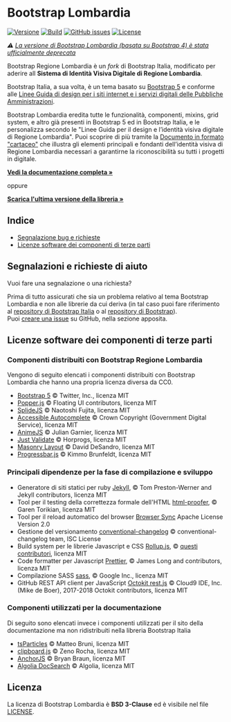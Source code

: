 # Bootstrap Lombardia

[![Versione](https://img.shields.io/npm/v/bootstrap-lombardia.svg?logo=npm)](https://github.com/RegioneLombardia/bootstrap-lombardia/releases)
[![Build](https://github.com/RegioneLombardia/bootstrap-lombardia/actions/workflows/build.yml/badge.svg)](https://github.com/RegioneLombardia/bootstrap-lombardia/actions)
[![GitHub issues](https://img.shields.io/github/issues/RegioneLombardia/bootstrap-lombardia.svg)](https://github.com/RegioneLombardia/bootstrap-lombardia/issues)
[![License](https://img.shields.io/github/license/RegioneLombardia/bootstrap-lombardia.svg)](https://github.com/RegioneLombardia/bootstrap-lombardia/blob/main/LICENSE)


_⚠️ [La versione di Bootstrap Lombardia (basata su Bootstrap 4) è stata ufficialmente deprecata](https://github.com/italia/bootstrap-lombardia/tree/1.x)_

Bootstrap Regione Lombardia è un *fork* di Bootstrap Italia, modificato per aderire all **Sistema di Identità Visiva Digitale di Regione Lombardia**.

Bootstrap Italia, a sua volta, è un tema basato su [Bootstrap 5](https://getbootstrap.com/docs/5.1/getting-started/introduction/) e conforme alle [Linee Guida di design per i siti internet e i servizi digitali delle Pubbliche Amministrazioni](https://docs.italia.it/italia/design/lg-design-servizi-web/).

Bootstrap Lombardia eredita tutte le funzionalità, componenti, mixins, grid system, e altro già presenti in Bootstrap 5 ed in Bootstrap Italia, e le personalizza secondo le "Linee Guida per il design e l’identità visiva digitale di Regione Lombardia". Puoi scoprire di più tramite la [Documento in formato "cartaceo"](https://regionelombardia.github.io/bootstrap-lombardia/docs/it25/download/Linee-guida_design_identita-visiva_Regione-Lombardia.pdf) che illustra gli elementi principali e fondanti dell’identità visiva di Regione Lombardia necessari a garantirne la riconoscibilità su tutti i progetti in digitale.

**[Vedi la documentazione completa »](https://regionelombardia.github.io/bootstrap-lombardia/)**

oppure

**[Scarica l'ultima versione della libreria »](https://github.com/regionelombardia/bootstrap-lombardia/releases)**

## Indice

- [Segnalazione bug e richieste](#segnalazione-bug-e-richieste-di-aiuto)
- [Licenze software dei componenti di terze parti](#licenze-software-dei-componenti-di-terze-parti)

## Segnalazioni e richieste di aiuto

Vuoi fare una segnalazione o una richiesta?

Prima di tutto assicurati che sia un problema relativo al tema Bootstrap Lombardia e non alle librerie da cui deriva
(in tal caso puoi fare riferimento al [repository di Bootstrap Italia](https://italia.github.io/bootstrap-italia) o al [repository di Bootstrap](https://github.com/twbs/bootstrap)).  
Puoi [creare una issue](https://github.com/RegioneLombardia/bootstrap-lombardia/issues) su GitHub, nella sezione apposita.

## Licenze software dei componenti di terze parti

### Componenti distribuiti con Bootstrap Regione Lombardia

Vengono di seguito elencati i componenti distribuiti con Bootstrap Lombardia che hanno una propria licenza diversa da CC0.

- [Bootstrap 5](https://getbootstrap.com) © Twitter, Inc., licenza MIT
- [Popper.js](https://popper.js.org) © Floating UI contributors, licenza MIT
- [SplideJS](https://splidejs.com) © Naotoshi Fujita, licenza MIT
- [Accessible Autocomplete](https://alphagov.github.io/accessible-autocomplete) © Crown Copyright (Government Digital Service), licenza MIT
- [AnimeJS](https://animejs.com) © Julian Garnier, licenza MIT
- [Just Validate](https://just-validate.dev) © Horprogs, licenza MIT
- [Masonry Layout](https://masonry.desandro.com) © David DeSandro, licenza MIT
- [Progressbar.js](https://kimmobrunfeldt.github.io/progressbar.js) © Kimmo Brunfeldt, licenza MIT

### Principali dipendenze per la fase di compilazione e sviluppo

- Generatore di siti statici per ruby [Jekyll](https://jekyllrb.com), © Tom Preston-Werner and Jekyll contributors, licenza MIT
- Tool per il testing della correttezza formale dell'HTML [html-proofer](https://github.com/gjtorikian/html-proofer), © Garen Torikian, licenza MIT
- Tool per il reload automatico del browser [Browser Sync](https://www.browsersync.io/) Apache License Version 2.0
- Gestione del versionamento [conventional-changelog](https://github.com/conventional-changelog/conventional-changelog/) © conventional-changelog team, ISC License
- Build system per le librerie Javascript e CSS [Rollup.js](https://rollupjs.org/), © [questi contributori](https://github.com/rollup/rollup/graphs/contributors), licenza MIT
- Code formatter per Javascript [Prettier](https://prettier.io/), © James Long and contributors, licenza MIT
- Compilazione SASS [sass](https://github.com/sass/dart-sass), © Google Inc., licenza MIT
- GitHub REST API client per JavaScript [Octokit rest.js](https://octokit.github.io/rest.js/) © Cloud9 IDE, Inc. (Mike de Boer), 2017-2018 Octokit contributors, licenza MIT

### Componenti utilizzati per la documentazione

Di seguito sono elencati invece i componenti utilizzati per il sito della documentazione ma non ridistribuiti nella libreria Bootstrap Italia

- [tsParticles](https://particles.js.org/) © Matteo Bruni, licenza MIT
- [clipboard.js](https://clipboardjs.com/) © Zeno Rocha, licenza MIT
- [AnchorJS](https://www.bryanbraun.com/anchorjs/) © Bryan Braun, licenza MIT
- [Algolia DocSearch](https://docsearch.algolia.com/) © Algolia, licenza MIT

## Licenza

La licenza di Bootstrap Lombardia è **BSD 3-Clause** ed è visibile nel file [LICENSE](https://github.com/RegioneLombardia/bootstrap-lombardia/blob/main/LICENSE).
